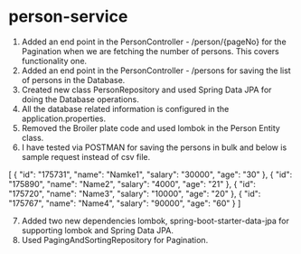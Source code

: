 # person-service

1) Added an end point in the PersonController - /person/{pageNo} for the Pagination when we are fetching the number of persons. 
   This covers functionality one.
2) Added an end point in the PersonController - /persons for saving the list of persons in the Database.
3) Created new class PersonRepository and used Spring Data JPA for doing the Database operations.
4) All the database related information is configured in the application.properties.
5) Removed the Broiler plate code and used lombok in the Person Entity class.
6) I have tested via POSTMAN for saving the persons in bulk and below is sample request instead of csv file.

[
    {
        "id": "175731",
        "name": "Namke1",
        "salary": "30000",
		"age": "30"
    },
    {
        "id": "175890",
        "name": "Name2",
        "salary": "4000",
		"age": "21"
    },
    {
        "id": "175720",
        "name": "Name3",
        "salary": "10000",
		"age": "20"
    },
    {
        "id": "175767",
        "name": "Name4",
        "salary": "90000",
		"age": "60"
    }
]

7) Added two new dependencies lombok, spring-boot-starter-data-jpa for supporting lombok and Spring Data JPA.
8) Used PagingAndSortingRepository for Pagination.

